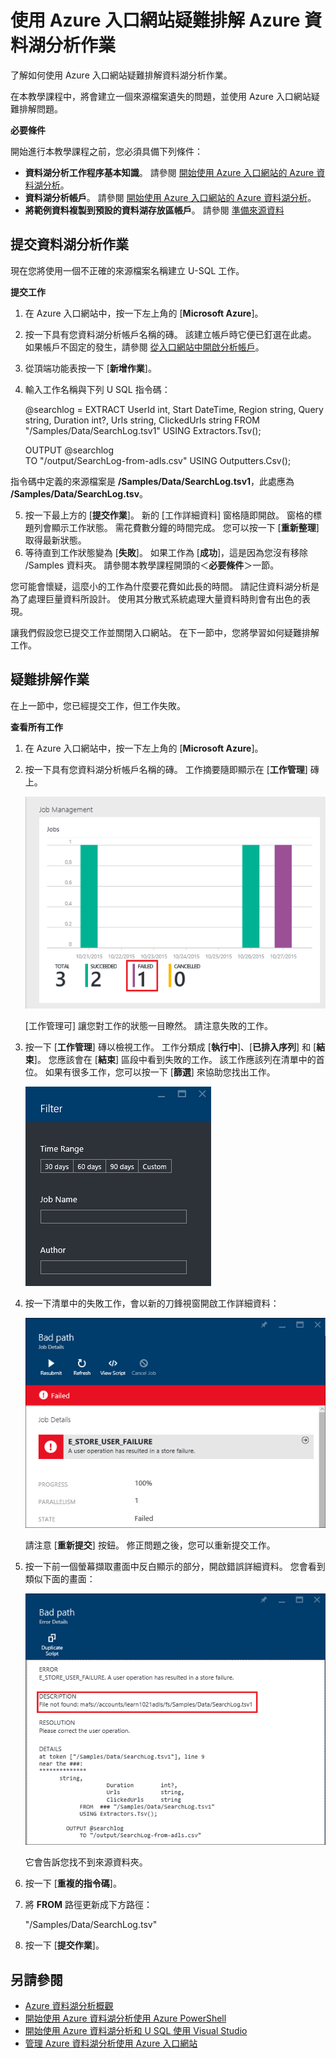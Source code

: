 <properties 
   pageTitle="使用 Azure 入口網站疑難排解 Azure 資料湖分析作業 | Azure" 
   description="了解如何使用 Azure 入口網站疑難排解資料湖分析作業。 " 
   services="data-lake-analytics" 
   documentationCenter="" 
   authors="mumian" 
   manager="paulettm" 
   editor="cgronlun"/>

<tags
   ms.service="data-lake-analytics"
   ms.devlang="na"
   ms.topic="article"
   ms.tgt_pltfrm="na"
   ms.workload="big-data" 
   ms.date="10/27/2015"
   ms.author="jgao"/>


# 使用 Azure 入口網站疑難排解 Azure 資料湖分析作業

了解如何使用 Azure 入口網站疑難排解資料湖分析作業。

在本教學課程中，將會建立一個來源檔案遺失的問題，並使用 Azure 入口網站疑難排解問題。

**必要條件**

開始進行本教學課程之前，您必須具備下列條件：

- **資料湖分析工作程序基本知識**。 請參閱 [開始使用 Azure 入口網站的 Azure 資料湖分析](data-lake-analytics-get-started-use-portal.md)。
- **資料湖分析帳戶**。 請參閱 [開始使用 Azure 入口網站的 Azure 資料湖分析](data-lake-analytics-get-started-use-portal.md#create-adl-analytics-account)。
- **將範例資料複製到預設的資料湖存放區帳戶**。 請參閱 [準備來源資料](data-lake-analytics-get-started-use-portal.md.md#prepare-source-data)

## 提交資料湖分析作業

現在您將使用一個不正確的來源檔案名稱建立 U-SQL 工作。

**提交工作**

1. 在 Azure 入口網站中，按一下左上角的 [**Microsoft Azure**]。
2. 按一下具有您資料湖分析帳戶名稱的磚。 該建立帳戶時它便已釘選在此處。
如果帳戶不固定的發生，請參閱 
[從入口網站中開啟分析帳戶](data-lake-analytics-manage-use-portal.md#access-adla-account)。
3. 從頂端功能表按一下 [**新增作業**]。
4. 輸入工作名稱與下列 U SQL 指令碼：

     @searchlog =
         EXTRACT UserId          int,
                 Start           DateTime,
                 Region          string,
                 Query           string,
                 Duration        int?,
                 Urls            string,
                 ClickedUrls     string
         FROM "/Samples/Data/SearchLog.tsv1"
         USING Extractors.Tsv();
    
     OUTPUT @searchlog   
         TO "/output/SearchLog-from-adls.csv"
     USING Outputters.Csv();

 指令碼中定義的來源檔案是 **/Samples/Data/SearchLog.tsv1**，此處應為 **/Samples/Data/SearchLog.tsv**。

5. 按一下最上方的 [**提交作業**]。 新的 [工作詳細資料] 窗格隨即開啟。 窗格的標題列會顯示工作狀態。 需花費數分鐘的時間完成。 您可以按一下 [**重新整理**] 取得最新狀態。
6. 等待直到工作狀態變為 [**失敗**]。 如果工作為 [**成功**]，這是因為您沒有移除 /Samples 資料夾。 請參閱本教學課程開頭的＜**必要條件**＞一節。

您可能會懷疑，這麼小的工作為什麼要花費如此長的時間。 請記住資料湖分析是為了處理巨量資料所設計。 使用其分散式系統處理大量資料時則會有出色的表現。

讓我們假設您已提交工作並關閉入口網站。 在下一節中，您將學習如何疑難排解工作。


## 疑難排解作業

在上一節中，您已經提交工作，但工作失敗。

**查看所有工作**

1. 在 Azure 入口網站中，按一下左上角的 [**Microsoft Azure**]。
2. 按一下具有您資料湖分析帳戶名稱的磚。 工作摘要隨即顯示在 [**工作管理**] 磚上。

    ![Azure 資料湖分析作業管理](./media/data-lake-analytics-monitor-and-troubleshoot-tutorial/data-lake-analytics-job-management.png)

    [工作管理可] 讓您對工作的狀態一目瞭然。 請注意失敗的工作。

3. 按一下 [**工作管理**] 磚以檢視工作。 工作分類成 [**執行中**]、[**已排入序列**] 和 [**結束**]。 您應該會在 [**結束**] 區段中看到失敗的工作。 該工作應該列在清單中的首位。 如果有很多工作，您可以按一下 [**篩選**] 來協助您找出工作。

    ![Azure 資料湖分析篩選作業](./media/data-lake-analytics-monitor-and-troubleshoot-tutorial/data-lake-analytics-filter-jobs.png)

4. 按一下清單中的失敗工作，會以新的刀鋒視窗開啟工作詳細資料：

    ![Azure 資料湖分析失敗作業](./media/data-lake-analytics-monitor-and-troubleshoot-tutorial/data-lake-analytics-failed-job.png)

    請注意 [**重新提交**] 按鈕。 修正問題之後，您可以重新提交工作。

5. 按一下前一個螢幕擷取畫面中反白顯示的部分，開啟錯誤詳細資料。 您會看到類似下面的畫面：

    ![Azure 資料湖分析失敗作業詳細資料](./media/data-lake-analytics-monitor-and-troubleshoot-tutorial/data-lake-analytics-failed-job-details.png)

    它會告訴您找不到來源資料夾。

6. 按一下 [**重複的指令碼**]。
7. 將 **FROM** 路徑更新成下方路徑：

    "/Samples/Data/SearchLog.tsv"

8. 按一下 [**提交作業**]。


## 另請參閱

- [Azure 資料湖分析概觀](data-lake-analytics-overview.md)
- [開始使用 Azure 資料湖分析使用 Azure PowerShell](data-lake-analytics-get-started-powershell.md)
- [開始使用 Azure 資料湖分析和 U SQL 使用 Visual Studio](data-lake-analytics-get-started-u-sql-studio.md)
- [管理 Azure 資料湖分析使用 Azure 入口網站](data-lake-analytics-manage-use-portal.md)










